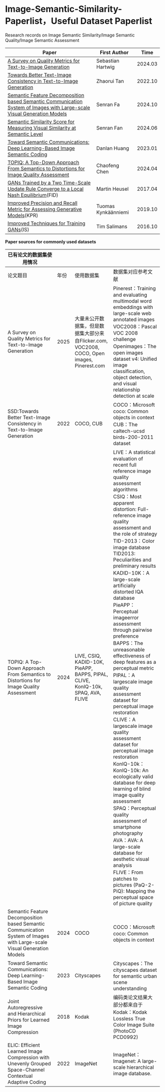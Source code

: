 # Image-Semantic-Similarity-Paperlist，Useful Dataset Paperlist
Research records on Image Semantic Similarity/Image Semantic Quality/Image Semantic Assessment

| Paper                                                        | First Author        | Time    |
| ------------------------------------------------------------ | ------------------- | ------- |
| [A Survey on Quality Metrics for Text-to-Image Generation](https://arxiv.org/abs/2403.11821) | Sebastian Hartwig   | 2024.03 |
| [Towards Better Text-Image Consistency in Text-to-Image Generation](https://arxiv.org/abs/2210.15235) | Zhaorui Tan         | 2022.10 |
| [Semantic Feature Decomposition based Semantic Communication System of Images with Large-scale Visual Generation Models](https://arxiv.org/abs/2410.20126) | Senran Fa           | 2024.10 |
| [Semantic Similarity Score for Measuring Visual Similarity at Semantic Level](https://ieeexplore.ieee.org/abstract/document/10804158) | Senran Fan          | 2024.06 |
| [Toward Semantic Communications: Deep  Learning-Based Image Semantic Coding](https://ieeexplore.ieee.org/abstract/document/9953076) | Danlan Huang        | 2023.01 |
| [TOPIQ: A Top-Down Approach From Semantics to  Distortions for Image Quality Assessment](https://ieeexplore.ieee.org/abstract/document/10478301) | Chaofeng Chen       | 2024.04 |
| [GANs Trained by a Two Time-Scale Update Rule Converge to a Local Nash Equilibrium](https://proceedings.neurips.cc/paper/2017/hash/8a1d694707eb0fefe65871369074926d-Abstract.html)(FID) | Martin Heusel       | 2017.04 |
| [Improved Precision and Recall Metric for Assessing Generative Models](https://proceedings.neurips.cc/paper/2019/hash/0234c510bc6d908b28c70ff313743079-Abstract.html)(KPR) | Tuomas Kynkäänniemi | 2019.10 |
| [Improved Techniques for Training GANs](https://proceedings.neurips.cc/paper_files/paper/2016/hash/8a3363abe792db2d8761d6403605aeb7-Abstract.html)(IS) | Tim Salimans        | 2016.10 |

**Paper sources for commonly used datasets**

| 已有论文的数据集使用情况                                     |      |                                                              |                                                              |
| ------------------------------------------------------------ | ---- | ------------------------------------------------------------ | ------------------------------------------------------------ |
| 论文题目                                                     | 年份 | 使用数据集                                                   | 数据集对应参考文献                                           |
| A Survey on Quality Metrics for Text-to-Image Generation     | 2025 | 大量未公开数据集，但是数据集大部分来自Flicker.com, VOC2008, COCO, Open images, Pinerest.com | Pinerest：Training and evaluating multimodal word embeddings with large-scale web annotated images VOC2008：Pascal VOC 2008 challenge Openimages：The open images dataset v4: Unified image classification, object detection, and visual relationship detection at scale |
| SSD:Towards Better Text-Image Consistency in Text-to-Image Generation | 2022 | COCO, CUB                                                    | COCO：Microsoft coco: Common objects in context CUB：The caltech-ucsd birds-200-2011 dataset |
| TOPIQ: A Top-Down Approach From Semantics to Distortions for Image Quality Assessment | 2024 | LIVE, CSIQ, KADID-10K, PieAPP, BAPPS, PIPAL, CLIVE, KonIQ-10k, SPAQ, AVA, FLIVE | LIVE：A statistical evaluation of recent full reference image quality assessment algorithms <br />CSIQ：Most apparent distortion: Full-reference image quality assessment and the role of strategy <br />TID-2013：Color image database TID2013: Peculiarities and preliminary results <br />KADID-10K：A large-scale artificially distorted IQA database  <br />PieAPP：Perceptual imageerror assessment through pairwise preference <br />BAPPS：The unreasonable effectiveness of deep features as a perceptual metric  <br />PIPAL：A largescale image quality assessment dataset for perceptual image restoration  <br />CLIVE：A largescale image quality assessment dataset for perceptual image restoration <br />KonIQ-10k： KonIQ-10k: An ecologically valid database for deep learning of blind image quality assessment SPAQ：Perceptual quality assessment of smartphone photography <br />AVA：AVA: A large-scale database for aesthetic visual analysis <br />FLIVE：From patches to pictures (PaQ-2-PiQ): Mapping the perceptual space of picture quality |
| Semantic Feature Decomposition based Semantic Communication System of Images with Large-scale Visual Generation Models | 2024 | COCO                                                         | COCO：Microsoft coco: Common objects in context              |
| Toward Semantic Communications: Deep Learning-Based Image Semantic Coding | 2023 | Cityscapes                                                   | Cityscapes：The cityscapes dataset for semantic urban scene understanding |
| Joint Autoregressive and Hierarchical Priors for Learned Image Compression | 2018 | Kodak                                                        | 编码类论文结果大部分都来自于 Kodak：Kodak Lossless True Color Image Suite (PhotoCD PCD0992) |
| ELIC: Efficient Learned Image Compression with Unevenly Grouped Space-Channel Contextual Adaptive Coding | 2022 | ImageNet                                                     | ImageNet：Imagenet: A large-scale hierarchical image database. |
